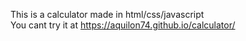 This is a calculator made in html/css/javascript  
You cant try it at https://aquilon74.github.io/calculator/